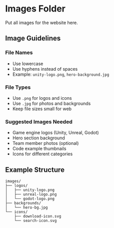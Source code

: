 # Images Folder

Put all images for the website here.

## Image Guidelines

### File Names
- Use lowercase
- Use hyphens instead of spaces
- Example: `unity-logo.png`, `hero-background.jpg`

### File Types
- Use `.png` for logos and icons
- Use `.jpg` for photos and backgrounds
- Keep file sizes small for web

### Suggested Images Needed
- Game engine logos (Unity, Unreal, Godot)
- Hero section background
- Team member photos (optional)
- Code example thumbnails
- Icons for different categories

## Example Structure
```
images/
├── logos/
│   ├── unity-logo.png
│   ├── unreal-logo.png
│   └── godot-logo.png
├── backgrounds/
│   └── hero-bg.jpg
└── icons/
    ├── download-icon.svg
    └── search-icon.svg
```
